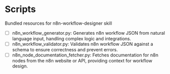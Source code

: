 # Scripts

Bundled resources for n8n-workflow-designer skill

- [ ] n8n_workflow_generator.py: Generates n8n workflow JSON from natural language input, handling complex logic and integrations.
- [ ] n8n_workflow_validator.py: Validates n8n workflow JSON against a schema to ensure correctness and prevent errors.
- [ ] n8n_node_documentation_fetcher.py: Fetches documentation for n8n nodes from the n8n website or API, providing context for workflow design.
